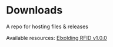 # Downloads
A repo for hosting files &amp; releases

Available resources:
[Elxolding RFID v1.0.0](https://github.com//iota-agency/downloads/releases/download/v1.0.0/app-release.apk)
